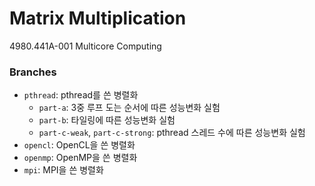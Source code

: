 Matrix Multiplication
========
4980.441A-001 Multicore Computing

### Branches
* `pthread`: pthread를 쓴 병렬화
  * `part-a`: 3중 루프 도는 순서에 따른 성능변화 실험
  * `part-b`: 타일링에 따른 성능변화 실험
  * `part-c-weak`, `part-c-strong`: pthread 스레드 수에 따른 성능변화 실험
* `opencl`: OpenCL을 쓴 병렬화
* `openmp`: OpenMP을 쓴 병렬화
* `mpi`: MPI을 쓴 병렬화

